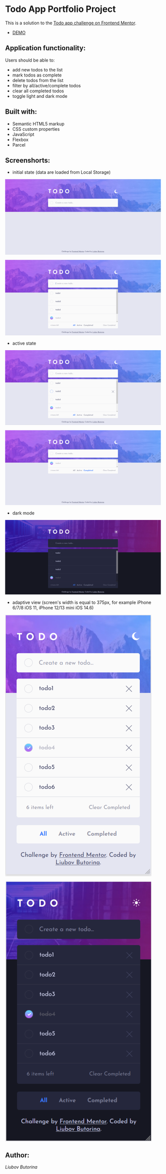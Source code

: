 # Todo App Portfolio Project

This is a solution to the [Todo app challenge on Frontend Mentor](https://www.frontendmentor.io/challenges/todo-app-Su1_KokOW). 

- [DEMO](https://liubovbutorina7.github.io/todo-app-main/)

## Application functionality:

Users should be able to:
- add new todos to the list
- mark todos as complete
- delete todos from the list
- filter by all/active/complete todos
- clear all completed todos
- toggle light and dark mode

## Built with:

- Semantic HTML5 markup
- CSS custom properties
- JavaScript
- Flexbox
- Parcel

## Screenshorts:

- initial state (data are loaded from Local Storage)

![](./images/screenshots/todoApp1.png) 

![](./images/screenshots/todoApp2.png)

- active state

![](./images/screenshots/todoApp3.png)

![](./images/screenshots/todoApp4.png)

- dark mode

![](./images/screenshots/todoApp5.png)

- adaptive view (screen's width is equal to 375px, for example iPhone 6/7/8 iOS 11, iPhone 12/13 mini iOS 14.6)

![](./images/screenshots/todoApp7.png)

![](./images/screenshots/todoApp6.png)

## Author:

_Liubov Butorina_